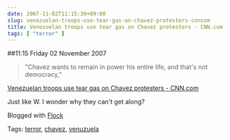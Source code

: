 ```yaml
---
date: 2007-11-02T11:15:39+09:00
slug: venezuelan-troops-use-tear-gas-on-chavez-protesters-cnncom
title: Venezuelan troops use tear gas on Chavez protesters - CNN.com
tags: [ "terror" ]
---
```


##11:15 Friday 02 November 2007

> "Chavez wants to remain in power his entire life, and that's not democracy,"

[Venezuelan troops use tear gas on Chavez protesters - CNN.com](https://www.cnn.com/2007/WORLD/americas/11/01/venezuela.protests.ap/index.html)


Just like W. I wonder why they can't get along?

Blogged with [Flock](https://www.flock.com/blogged-with-flock)

Tags: [terror](https://technorati.com/tag/terror), [chavez](https://technorati.com/tag/chavez), [ venuzuela](https://technorati.com/tag/%20venuzuela)
